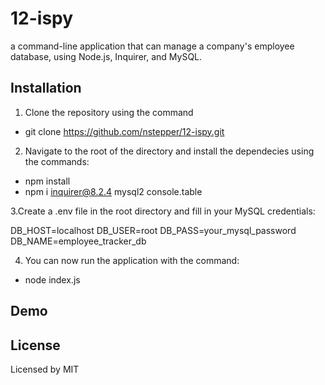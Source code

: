 # 12-ispy

a command-line application that can  manage a company's employee database, using Node.js, Inquirer, and MySQL.

## Installation

1. Clone the repository using the command 

- git clone https://github.com/nstepper/12-ispy.git

2. Navigate to the root of the directory and install the dependecies using the commands:

- npm install
- npm i inquirer@8.2.4 mysql2 console.table

3.Create a .env file in the root directory and fill in your MySQL credentials:

DB_HOST=localhost
DB_USER=root
DB_PASS=your_mysql_password
DB_NAME=employee_tracker_db

4. You can now run the application with the command:

- node index.js

## Demo 


## License

Licensed by MIT